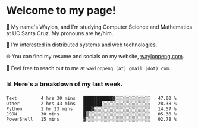 # Welcome to my page! 

👋 My name's Waylon, and I'm studying Computer Science and Mathematics at UC Santa Cruz. My pronouns are he/him. 

💭 I'm interested in distributed systems and web technologies.

🌐 You can find my resume and socials on my website, [waylonpeng.com](https://www.waylonpeng.com).

📧 Feel free to reach out to me at `waylonpeng (at) gmail (dot) com`.

### 📊 Here's a breakdown of my last week.

<!--START_SECTION:waka-->
```text
Text         4 hrs 30 mins   ███████████▓░░░░░░░░░░░░░   47.00 % 
Other        2 hrs 43 mins   ███████░░░░░░░░░░░░░░░░░░   28.38 % 
Python       1 hr 23 mins    ███▓░░░░░░░░░░░░░░░░░░░░░   14.57 % 
JSON         30 mins         █▒░░░░░░░░░░░░░░░░░░░░░░░   05.36 % 
PowerShell   15 mins         ▓░░░░░░░░░░░░░░░░░░░░░░░░   02.78 % 
```
<!--END_SECTION:waka-->
